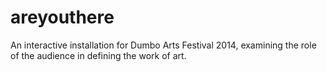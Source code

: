 areyouthere
===========

An interactive installation for Dumbo Arts Festival 2014, examining the role of the audience in defining the work of art.
